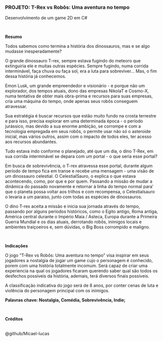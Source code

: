<h3>PROJETO: T-Rex vs Robôs: Uma aventura no tempo</h3>
<p>Desenvolvimento de um game 2D em C#</p>

<br>
<p><strong>Resumo</strong></p>

Todos sabemos como termina a história dos dinossauros, mas e se algo mudasse inesperadamente?

O grande dinossauro T-rex, sempre estava fugindo do meteoro que extinguiria ele e muitas outras espécies. Sempre fugindo, numa corrida interminável, faça chuva ou faça sol, era a luta para sobreviver… Mas, o fim dessa história já conhecemos.

Emon Lusk, um grande empreendedor e visionário - e porque não um explorador, dos tempos atuais, dono das empresas NikolaT e Cosmo-X, numa tentativa de obter mais obra-prima e recursos para suas empresas, cria uma máquina do tempo, onde apenas seus robôs conseguem atravessar.

Sua estratégia é buscar recursos que estão muito fundo na crosta terrestre e para isso, precisa explorar em uma determinada época - o período jurássico, mas devido a sua enorme ambição, se corrompe e com a tecnologia empregada em seus robôs, o permite usar não só o asteroide inicial, mas vários outros, assim com o impacto de todos eles, ter acesso aos recursos abundantes.

Tudo estava indo conforme o planejado, até que um dia, o dino T-Rex, em sua corrida interminável se depara com um portal - o que seria esse portal?

Em busca de sobrevivência, o T-rex atravessa esse portal, durante algum período de tempo fica em transe e recebe uma mensagem - uma visão de um dinossauro celestial. O CelestialSauro, o explica o que estava acontecendo, como, por que e por quem. Passando a missão de mudar a dinâmica do passado novamente e retornar à linha do tempo normal para’ que o planeta possa voltar aos trilhos e com recompensa, o Celestialsauro o levaria a um paraíso, junto com todas as espécies de dinossauros.

O dino T-rex aceita a missão e inicia sua jornada através do tempo, passando por alguns períodos históricos, como o Egito antigo, Roma antiga, América central durante o Império Maia / Asteca, Europa durante a Primeira Guerra Mundial e os dias atuais, derrotando robôs, inimigos locais e ambientes traiçoeiros e, sem dúvidas, o Big Boss corrompido e maligno.

<br>
<p><strong>Indicações</strong></p>

O jogo “T-Rex vs Robôs: Uma aventura no tempo” visa inspirar em seus jogadores a nostalgia de jogar um game cujo o personagem é conhecido, porem com uma história totalmente incomum. Será capaz de criar uma experiencia na qual os jogadores ficaram querendo saber qual são todos os desfechos possíveis da história, ademais, terá diversos finais possíveis.

A classificação indicativa do jogo será de 8 anos, por conter cenas de luta e violência do personagem principal com os inimigos.

<strong>Palavras chave: Nostalgia, Comédia, Sobrevivência, Indie;</strong>

<br>
<p><strong>Créditos</strong></p>
<br>
@github/Micael-lucas

